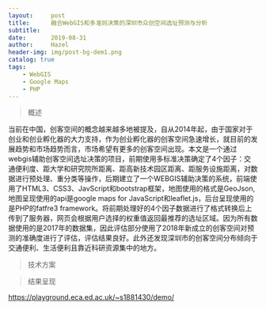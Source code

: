 ```yaml
---
layout:     post
title:      融合WebGIS和多准则决策的深圳市众创空间选址预测与分析
subtitle:   
date:       2019-08-31
author:     Hazel
header-img: img/post-bg-dem1.png
catalog: true
tags:
    - WebGIS
    - Google Maps
    - PHP
---
```


>概述

当前在中国，创客空间的概念越来越多地被提及，自从2014年起，由于国家对于创业和创业孵化器的大力支持，作为创业孵化器的创客空间急速增长，就目前的发展趋势和市场趋势而言，市场希望有更多的创客空间出现。本文是一个通过webgis辅助创客空间选址决策的项目，前期使用多标准决策确定了4个因子：交通便利度、距大学和研究院所距离、距高新技术园区距离、距服务设施距离，对数据进行预处理、重分类等操作，后期建立了一个WEBGIS辅助决策的系统，前端使用了HTML3、CSS3、JavScript和bootstrap框架，地图使用的格式是GeoJson, 地图呈现使用的api是google maps for JavaScript和leaflet.js，后台呈现使用的是PHP的fatfre3 framework。将前期处理好的4个因子数据进行了格式转换后上传到了服务器，网页会根据用户选择的权重值返回最推荐的选址区域。因为所有数据使用的是2017年的数据集，因此评估部分使用了2018年新成立的创客空间对预测的准确度进行了评估，评估结果良好。此外还发现深圳市的创客空间分布倾向于交通便利、生活便利且靠近科研资源集中的地方。

>技术方案


>结果呈现

https://playground.eca.ed.ac.uk/~s1881430/demo/


